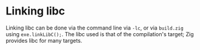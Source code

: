 # Linking libc

Linking libc can be done via the command line via `-lc`, or via `build.zig`
using `exe.linkLibC();`. The libc used is that of the compilation's target; Zig
provides libc for many targets.
